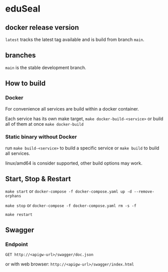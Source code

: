 # eduSeal

## docker release version

`latest` tracks the latest tag available and is build from branch `main`.

## branches

`main` is the stable development branch.

## How to build

### Docker

For convenience all services are build within a docker container.

Each service has its own make target, `make docker-build-<service>` or build all of them at once `make docker-build`

### Static binary without Docker

run `make build-<service>` to build a specific service or `make build` to build all services.

linux/amd64 is consider supported, other build options may work.

## Start, Stop & Restart

`make start` or `docker-compose -f docker-compose.yaml up -d --remove-orphans`

`make stop` or `docker-compose -f docker-compose.yaml rm -s -f`

`make restart`

## Swagger

### Endpoint

`GET http://<apigw-url>/swagger/doc.json`

or with web browser: `http://<apigw-url>/swagger/index.html`

